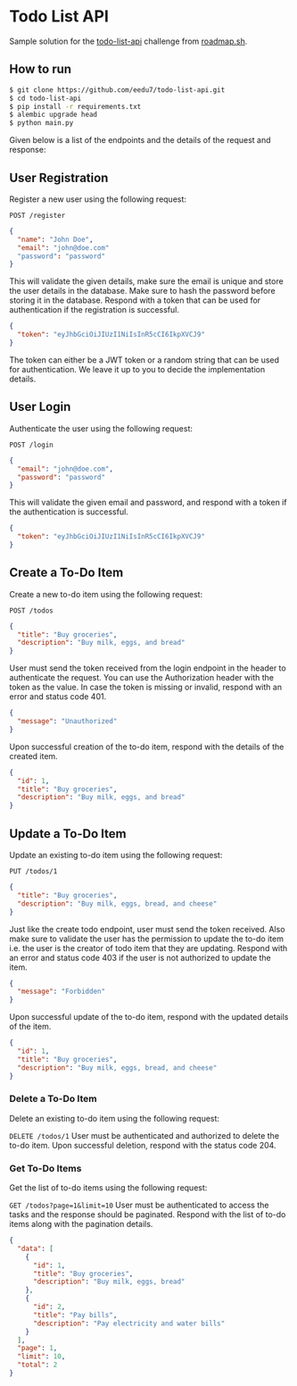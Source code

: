 # Todo List API
Sample solution for the [todo-list-api](https://roadmap.sh/projects/todo-list-api) challenge from [roadmap.sh](https://roadmap.sh/).

## How to run

```bash
$ git clone https://github.com/eedu7/todo-list-api.git
$ cd todo-list-api
$ pip install -r requirements.txt
$ alembic upgrade head
$ python main.py
```

Given below is a list of the endpoints and the details of the request and response:

## User Registration
Register a new user using the following request:

```POST /register```
```json
{
  "name": "John Doe",
  "email": "john@doe.com"
  "password": "password"
}
```
This will validate the given details, make sure the email is unique and store the user details in the database. Make sure to hash the password before storing it in the database. Respond with a token that can be used for authentication if the registration is successful.
```json
{
  "token": "eyJhbGciOiJIUzI1NiIsInR5cCI6IkpXVCJ9"
}
```
The token can either be a JWT token or a random string that can be used for authentication. We leave it up to you to decide the implementation details.

## User Login
Authenticate the user using the following request:

```POST /login```
```json
{
  "email": "john@doe.com",
  "password": "password"
}
```
This will validate the given email and password, and respond with a token if the authentication is successful.
```json
{
  "token": "eyJhbGciOiJIUzI1NiIsInR5cCI6IkpXVCJ9"
}
```
## Create a To-Do Item
Create a new to-do item using the following request:

```POST /todos```
```json
{
  "title": "Buy groceries",
  "description": "Buy milk, eggs, and bread"
}
```
User must send the token received from the login endpoint in the header to authenticate the request. You can use the Authorization header with the token as the value. In case the token is missing or invalid, respond with an error and status code 401.
```json
{
  "message": "Unauthorized"
}
```
Upon successful creation of the to-do item, respond with the details of the created item.
```json
{
  "id": 1,
  "title": "Buy groceries",
  "description": "Buy milk, eggs, and bread"
}
```
## Update a To-Do Item
Update an existing to-do item using the following request:

```PUT /todos/1```

```json
{
  "title": "Buy groceries",
  "description": "Buy milk, eggs, bread, and cheese"
}
```
Just like the create todo endpoint, user must send the token received. Also make sure to validate the user has the permission to update the to-do item i.e. the user is the creator of todo item that they are updating. Respond with an error and status code 403 if the user is not authorized to update the item.
```json
{
  "message": "Forbidden"
}
```
Upon successful update of the to-do item, respond with the updated details of the item.
```json
{
  "id": 1,
  "title": "Buy groceries",
  "description": "Buy milk, eggs, bread, and cheese"
}
```
### Delete a To-Do Item
Delete an existing to-do item using the following request:

```DELETE /todos/1```
User must be authenticated and authorized to delete the to-do item. Upon successful deletion, respond with the status code 204.

### Get To-Do Items
Get the list of to-do items using the following request:

```GET /todos?page=1&limit=10```
User must be authenticated to access the tasks and the response should be paginated. Respond with the list of to-do items along with the pagination details.
```json
{
  "data": [
    {
      "id": 1,
      "title": "Buy groceries",
      "description": "Buy milk, eggs, bread"
    },
    {
      "id": 2,
      "title": "Pay bills",
      "description": "Pay electricity and water bills"
    }
  ],
  "page": 1,
  "limit": 10,
  "total": 2
}
```
